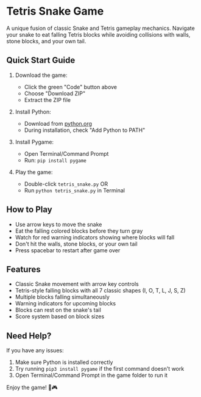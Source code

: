 # Tetris Snake Game

A unique fusion of classic Snake and Tetris gameplay mechanics. Navigate your snake to eat falling Tetris blocks while avoiding collisions with walls, stone blocks, and your own tail.

## Quick Start Guide

1. Download the game:
   - Click the green "Code" button above
   - Choose "Download ZIP"
   - Extract the ZIP file

2. Install Python:
   - Download from [python.org](https://www.python.org/downloads/)
   - During installation, check "Add Python to PATH"

3. Install Pygame:
   - Open Terminal/Command Prompt
   - Run: `pip install pygame`

4. Play the game:
   - Double-click `tetris_snake.py` OR
   - Run `python tetris_snake.py` in Terminal

## How to Play

- Use arrow keys to move the snake
- Eat the falling colored blocks before they turn gray
- Watch for red warning indicators showing where blocks will fall
- Don't hit the walls, stone blocks, or your own tail
- Press spacebar to restart after game over

## Features

- Classic Snake movement with arrow key controls
- Tetris-style falling blocks with all 7 classic shapes (I, O, T, L, J, S, Z)
- Multiple blocks falling simultaneously
- Warning indicators for upcoming blocks
- Blocks can rest on the snake's tail
- Score system based on block sizes

## Need Help?

If you have any issues:
1. Make sure Python is installed correctly
2. Try running `pip3 install pygame` if the first command doesn't work
3. Open Terminal/Command Prompt in the game folder to run it

Enjoy the game! 🐍🎮